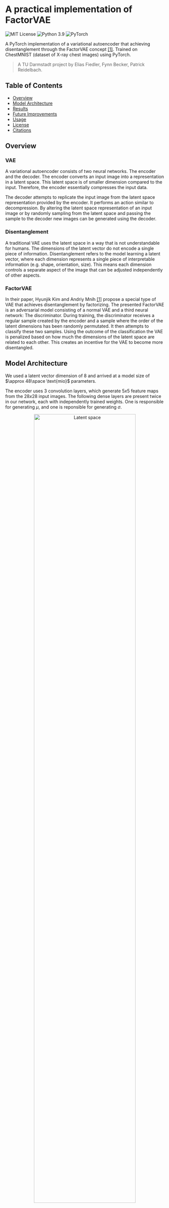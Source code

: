 # A practical implementation of FactorVAE 
![MIT License](https://img.shields.io/badge/license-MIT-green) ![Python 3.9](https://img.shields.io/badge/python-3.9-blue) ![PyTorch](https://img.shields.io/badge/framework-PyTorch-orange) 

A PyTorch implementation of a variational autoencoder that achieving disentanglement through
the FactorVAE concept [[1]](#1). 
Trained on ChestMNIST (dataset of X-ray chest images) using PyTorch.

> A TU Darmstadt project by Elias Fiedler, Fynn Becker, Patrick Reidelbach.

## Table of Contents

- [Overview](#overview)
- [Model Architecture](#model-architecture)
- [Results](#results)
- [Future Improvements](#future-improvements)
- [Usage](#reproducibilityusage)
- [License](#license)
- [Citations](#citations)

## Overview

### VAE
A variational autoencoder consists of two neural networks. The encoder and the decoder.
The encoder converts an input image into a representation in a latent space. This latent space is of smaller dimension
compared to the input. Therefore, the encoder essentially compresses the input data.

The decoder attempts to replicate the input image from the latent space representation provided by the encoder.
It performs an action similar to decompression. By altering the latent space representation of an input image
or by randomly sampling from the latent space and passing the sample to the 
decoder new images can be generated using the decoder.

### Disentanglement
A traditional VAE uses the latent space in a way that is not understandable for humans. The dimensions of
the latent vector do not encode a single piece of information. Disentanglement refers to the model learning
a latent vector, where each dimension represents a single piece of interpretable information (e.g. shape, orientation, size).
This means each dimension controls a separate aspect of the image that can be adjusted independently of other aspects.

### FactorVAE
In their paper, Hyunjik Kim and Andriy Mnih [[1]](#1) propose a special type of VAE 
that achieves disentanglement by factorizing. The presented FactorVAE is an adversarial model consisting of a normal
VAE and a third neural network: The discriminator. 
During training, the discriminator receives a regular sample created by the encoder and a sample
where the order of the latent dimensions has been randomly permutated. It then attempts to classify these two samples.
Using the outcome of the classification the VAE is penalized based on how much the dimensions of the latent 
space are related to each other. This creates an incentive for the VAE to become more disentangled.

## Model Architecture
We used a latent vector dimension of $8$ and arrived at a model size of $\approx 48\space \text{mio}$ parameters.

The encoder uses 3 convolution layers, which generate $5x5$ feature maps from the $28x28$ input images.
The following dense layers are present twice in our network, each with independently trained weights. One is 
responsible for generating $\mu$, and one is reponsible for generating $\sigma$.
<p align="center">
    <img src="assets/encoder_architecture.png" alt="Latent space" width="80%"/>
    <br>
    <em>Architecture of our encoder.</em>
</p>

For exact reconstruction, we set $z=\mu$ (with $z$ being the latent vector). For training we arrive at the 
latent vector through reparameterization. The decoder uses $4$ transposed convolutions, the first one of which is producing
a $5x5$ output again.
<p align="center">
    <img src="assets/decoder_architecture.png" alt="Latent space" width="80%"/>
    <br>
    <em>Architecture of our decoder.</em>
</p>

The decoder is a network with $\approx 1\space \text{mio}$ parameters. The two outputs are the confidence for
'real' and permuted latent vectors, respectively.
<p align="center">
    <img src="assets/discriminator_architecture.png" alt="Latent space" width="80%"/>
    <br>
    <em>Architecture of our discriminator.</em>
</p>

## Results
Reconstruction quality started to suffer when disentangling the model. This was partly solved
through a beta-annealing strategy, but can still be improved. Below, we have visualized 10 images from the dataset
(first two rows) and our model's replications (last two rows): 
<p align="center">  
    <img src="assets/replication.png" alt="Reconstruction" width="50%"/>
    <br>
    <em>Reconstruction results.</em>
</p>

By randomly generating latent vectors, we are able to create synthetic images that were not present in the dataset.
Below, we have visualized a grid of 20 synthetic images generated by our model: 
<p align="center">  
    <img src="assets/random_sample.png" alt="Random sample" width="50%"/>
    <br>
    <em>Synthetically generated images (random sample).</em>
</p>

We were able to achieve decent disentanglement in our model. Each dimension in the latent space encodes
an independent piece of interpretable information. The visualization below demonstrates the disentanglement.
The same picture is used as a baseline for each row. Then in each row only one dimension of the latent space is altered
by adding an offset, all the other dimensions remain untouched. The offset ranges from $-3$ to $3$ using an increment of 
$0.5$ from left to right in the table. The rightmost image is a difference
map, where the mean of all images is displayed and pixels that have not changed are discarded.\
Latent space: 
<p align="center">  
    <img src="assets/latent_space.png" alt="Latent space" width="80%"/>
    <br>
    <em>Latent space with interpretations.</em>
</p>

Upon closer inspection, a specific characteristic that is changed throughout the images can be found for each row in
the visualization.

### Interesting Finds
Increasing the latent vector dimension just slightly to $12$ led to worse disentanglement and $4$ dimensions being unused.
This provides very clear insight into how large the latent vector needs to be for a specific dataset and model.

<p align="center">  
    <img src="assets/latent_unused.png" alt="Latent Space" width="50%"/>
    <br>
    <em>Latent vector dimension is too high.</em>
</p>

As long as the model was still disentangled well enough, it was also interesting to see the model find the
same (or very similar) attributes in the data (dimensions in the latent vector), even when changing parameters
such as $\gamma$. This happened over and over again through many training sessions.

## Future improvements
The created images are still blurry, with additional training resources this can probably be improved.
Using a perceptual similarity metric (e.g. SSIM) for replicated images in the loss function would likely also be helpful.

## Reproducibility/Usage
To install required packages:
````
pip install -r requirements.txt
````

There are several ways to start the project. To train a model with your own parameters, use:
````
python main.py --mode train
````
When training is complete, a GIF will be saved to `project_root/gifs` with a reconstruction visualization from every
training epoch. Several metrics are logged to TensorBoard, which you can start as follows:
````
tensorboard --logdir [dir]
````

To evaluate a model by visualizing the latent vector or reconstruction quality, use:
````
python main.py --mode latent
python main.py --mode replicate
````

Lastly, to perform random sampling (i.e. generating synthetic images), use:
````
python main.py --mode random
````
A pre-trained model file ($\approx500\text{ MB}$) is available on GitHub Large File Storage. It uses the architecture and parameters present in the repository.
Please note that this is not the exact model used to generate the figures above, however, it will achieve similar
performance. To download the model, use the pointer file in the repository.

## License
This project is licensed under the [MIT License](LICENSE).

## Citations
<a id="1">[1]</a>: Hyunjik Kim and Andriy Mnih. *Disentangling by Factorising*. arXiv preprint arXiv:1802.05983, 2019. [https://arxiv.org/abs/1802.05983](https://arxiv.org/abs/1802.05983)